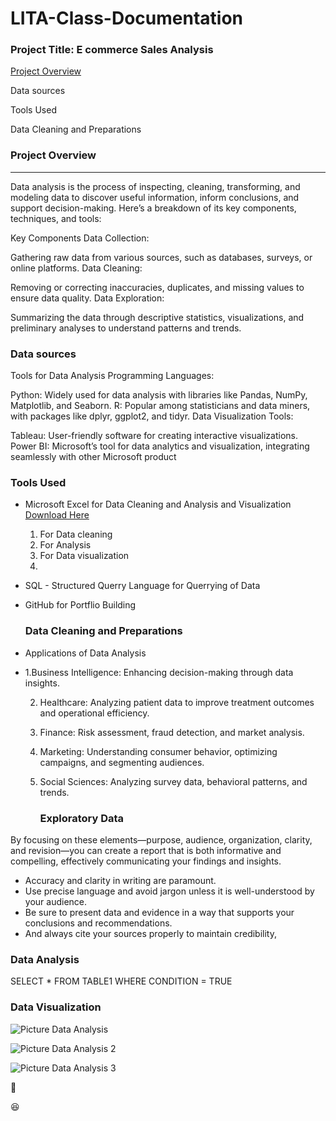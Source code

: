 # LITA-Class-Documentation

### Project Title: E commerce Sales Analysis

[Project Overview](#Project-Overview)

 Data sources
 
 Tools Used
 
 Data Cleaning and Preparations

 

 ### Project Overview
 
---
Data analysis is the process of inspecting, cleaning, transforming, and modeling data to discover useful information, inform conclusions, and support decision-making. Here’s a breakdown of its key components, techniques, and tools:

Key Components
Data Collection:

Gathering raw data from various sources, such as databases, surveys, or online platforms.
Data Cleaning:

Removing or correcting inaccuracies, duplicates, and missing values to ensure data quality.
Data Exploration:

Summarizing the data through descriptive statistics, visualizations, and preliminary analyses to understand patterns and trends.

### Data sources
Tools for Data Analysis
Programming Languages:

Python: Widely used for data analysis with libraries like Pandas, NumPy, Matplotlib, and Seaborn.
R: Popular among statisticians and data miners, with packages like dplyr, ggplot2, and tidyr.
Data Visualization Tools:

Tableau: User-friendly software for creating interactive visualizations.
Power BI: Microsoft’s tool for data analytics and visualization, integrating seamlessly with other Microsoft product

### Tools Used
- Microsoft Excel for Data Cleaning and Analysis and Visualization [Download Here](https://www.microsoft.com)
  1. For Data cleaning
  2. For Analysis
  3. For Data visualization
  4. 
- SQL - Structured Querry Language for Querrying of Data
- GitHub for Portflio Building

  ### Data Cleaning and Preparations
 - Applications of Data Analysis
 - 
   1.Business Intelligence: Enhancing decision-making through data insights.
   
   2. Healthcare: Analyzing patient data to improve treatment outcomes and operational efficiency.
   
   3. Finance: Risk assessment, fraud detection, and market analysis.
   
   4. Marketing: Understanding consumer behavior, optimizing campaigns, and segmenting audiences.
   
   5. Social Sciences: Analyzing survey data, behavioral patterns, and trends.

      ### Exploratory Data

By focusing on these elements—purpose, audience, organization, clarity, and revision—you can create a report that is both informative and compelling, effectively communicating your findings and insights.

- Accuracy and clarity in writing are paramount.
- Use precise language and avoid jargon unless it is well-understood by your audience. 
- Be sure to present data and evidence in a way that supports your conclusions and recommendations. 
- And always cite your sources properly to maintain credibility,
  
### Data Analysis

SELECT * FROM TABLE1
WHERE CONDITION = TRUE


### Data Visualization


![Picture Data Analysis](https://github.com/user-attachments/assets/4bf8765d-890f-4677-8900-b51dbe3bb4de)


![Picture Data Analysis 2](https://github.com/user-attachments/assets/64f67d25-d3ed-4f96-90a1-df555c2a608d)


![Picture Data Analysis 3](https://github.com/user-attachments/assets/cbdc4f02-9a44-4b0c-b250-8e9ca4e27d71)

🥇

😆
